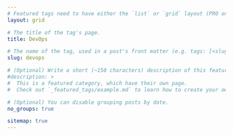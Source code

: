 ```yaml
---
# Featured tags need to have either the `list` or `grid` layout (PRO only).
layout: grid

# The title of the tag's page.
title: DevOps

# The name of the tag, used in a post's front matter (e.g. tags: [<slug>]).
slug: devops

# (Optional) Write a short (~150 characters) description of this featured tag.
#description: >
#  This is a featured category, which have their own page.
#  Check out `_featured_tags/example.md` to learn how to create your own.

# (Optional) You can disable grouping posts by date.
no_groups: true

sitemap: true 
---
```

